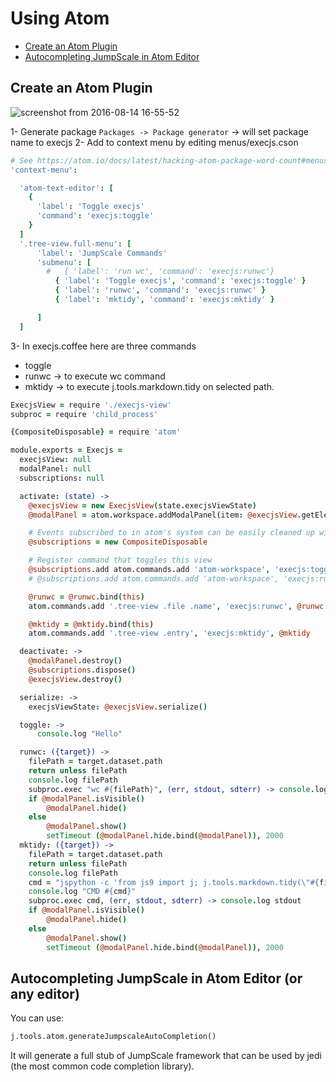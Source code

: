 # Using Atom

- [Create an Atom Plugin](#plugin)
- [Autocompleting JumpScale in Atom Editor](#autocompletion)

<a id="plugin"></a>
## Create an Atom Plugin

![screenshot from 2016-08-14 16-55-52](https://cloud.githubusercontent.com/assets/64129/17649980/b095dbe0-6249-11e6-95ff-d6a6d8eddb17.png)

1- Generate package `Packages -> Package generator` -> will set package name to execjs
2- Add to context menu by editing menus/execjs.cson

```coffeescript
# See https://atom.io/docs/latest/hacking-atom-package-word-count#menus for more details
'context-menu':

  'atom-text-editor': [
    {
      'label': 'Toggle execjs'
      'command': 'execjs:toggle'
    }
  ]
  '.tree-view.full-menu': [
      'label': 'JumpScale Commands'
      'submenu': [
        #   { 'label': 'run wc', 'command': 'execjs:runwc'}
          { 'label': 'Toggle execjs', 'command': 'execjs:toggle' }
          { 'label': 'runwc', 'command': 'execjs:runwc' }
          { 'label': 'mktidy', 'command': 'execjs:mktidy' }

      ]
  ]
```

3- In execjs.coffee
here are three commands
* toggle
* runwc -> to execute wc command
* mktidy -> to execute j.tools.markdown.tidy on selected path.

```coffeescript
ExecjsView = require './execjs-view'
subproc = require 'child_process'

{CompositeDisposable} = require 'atom'

module.exports = Execjs =
  execjsView: null
  modalPanel: null
  subscriptions: null

  activate: (state) ->
    @execjsView = new ExecjsView(state.execjsViewState)
    @modalPanel = atom.workspace.addModalPanel(item: @execjsView.getElement(), visible: false)

    # Events subscribed to in atom's system can be easily cleaned up with a CompositeDisposable
    @subscriptions = new CompositeDisposable

    # Register command that toggles this view
    @subscriptions.add atom.commands.add 'atom-workspace', 'execjs:toggle': => @toggle()
    # @subscriptions.add atom.commands.add 'atom-workspace', 'execjs:runwc' : => @runwc()

    @runwc = @runwc.bind(this)
    atom.commands.add '.tree-view .file .name', 'execjs:runwc', @runwc

    @mktidy = @mktidy.bind(this)
    atom.commands.add '.tree-view .entry', 'execjs:mktidy', @mktidy

  deactivate: ->
    @modalPanel.destroy()
    @subscriptions.dispose()
    @execjsView.destroy()

  serialize: ->
    execjsViewState: @execjsView.serialize()

  toggle: ->
      console.log "Hello"

  runwc: ({target}) ->
    filePath = target.dataset.path
    return unless filePath
    console.log filePath
    subproc.exec "wc #{filePath}", (err, stdout, sdterr) -> console.log stdout
    if @modalPanel.isVisible()
        @modalPanel.hide()
    else
        @modalPanel.show()
        setTimeout (@modalPanel.hide.bind(@modalPanel)), 2000
  mktidy: ({target}) ->
    filePath = target.dataset.path
    return unless filePath
    console.log filePath
    cmd = "jspython -c 'from js9 import j; j.tools.markdown.tidy(\"#{filePath}\")'"
    console.log "CMD #{cmd}"
    subproc.exec cmd, (err, stdout, sdterr) -> console.log stdout
    if @modalPanel.isVisible()
        @modalPanel.hide()
    else
        @modalPanel.show()
        setTimeout (@modalPanel.hide.bind(@modalPanel)), 2000

```

<a id="autocompletion"></a>
## Autocompleting JumpScale in Atom Editor (or any editor)

You can use:
```python
j.tools.atom.generateJumpscaleAutoCompletion()
```

It will generate a full stub of JumpScale framework that can be used by jedi (the most common code completion library).
